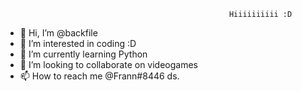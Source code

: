                                                       Hiiiiiiiiii :D

- 👋 Hi, I’m @backfile
- 👀 I’m interested in coding :D
- 🌱 I’m currently learning Python
- 💞️ I’m looking to collaborate on videogames
- 📫 How to reach me @Frann#8446 ds.

<!---
backfile/backfile is a ✨ special ✨ repository because its `README.md` (this file) appears on your GitHub profile.
You can click the Preview link to take a look at your changes.
--->
